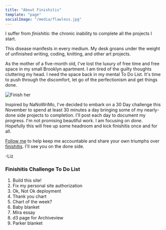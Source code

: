 ```yaml
---
title: "About Finishitis"
template: "page"
socialImage: "/media/flawless.jpg"
---
```


I suffer from _finishitis_: the chronic inability to complete all the projects I start.

This disease manifests in every medium. My desk groans under the weight of unfinished writing, coding, knitting, and other art projects.

As the mother of a five-month old, I've lost the luxury of free time and free space in my small Brooklyn apartment. I am tired of the guilty thoughts cluttering my head. I need the space back in my mental To Do List. It's time to push through the discomfort, let go of the perfectionism and get things done.

![Finish her](/media/flawless.png)

Inspired by NaNoWriMo, I've decided to embark on a 30 Day challenge this November to spend at least 30 minutes a day bringing some of my nearly-done side projects to completion. I'll post each day to document my progress. I'm not promising beautiful work. I am focusing on _done_. Hopefully this will free up some headroom and kick finishitis once and for all.

[Follow me](https://www.instagram.com/lizzardl/) to help keep me accountable and share your own triumphs over [finishitis](https://www.instagram.com/explore/tags/finishitis/?hl=en). I'll see you on the done side.

-Liz

### Finishitis Challenge To Do List

1. Build this site!
2. Fix my personal site authorization
3. Ok, Not Ok deployment
4. Thank you chart
5. Chart of the week?
6. Baby blanket
7. Mira essay
8. d3 page for Archiveview
9. Parker blanket

